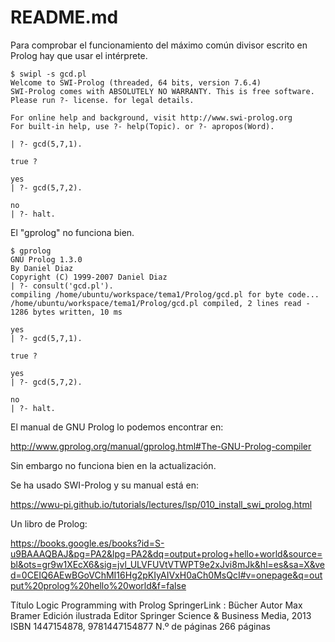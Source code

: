 # README.md

Para comprobar el funcionamiento del máximo común divisor escrito en Prolog
hay que usar el intérprete.

```
$ swipl -s gcd.pl
Welcome to SWI-Prolog (threaded, 64 bits, version 7.6.4)
SWI-Prolog comes with ABSOLUTELY NO WARRANTY. This is free software.
Please run ?- license. for legal details.

For online help and background, visit http://www.swi-prolog.org
For built-in help, use ?- help(Topic). or ?- apropos(Word).

| ?- gcd(5,7,1).

true ? 

yes
| ?- gcd(5,7,2).

no
| ?- halt.

```




El "gprolog" no funciona bien.

```
$ gprolog
GNU Prolog 1.3.0
By Daniel Diaz
Copyright (C) 1999-2007 Daniel Diaz
| ?- consult('gcd.pl').
compiling /home/ubuntu/workspace/tema1/Prolog/gcd.pl for byte code...
/home/ubuntu/workspace/tema1/Prolog/gcd.pl compiled, 2 lines read - 1286 bytes written, 10 ms

yes
| ?- gcd(5,7,1).

true ? 

yes
| ?- gcd(5,7,2).

no
| ?- halt.

```

El manual de GNU Prolog lo podemos encontrar en:

http://www.gprolog.org/manual/gprolog.html#The-GNU-Prolog-compiler

Sin embargo no funciona bien en la actualización.

Se ha usado SWI-Prolog y su manual está en:

https://wwu-pi.github.io/tutorials/lectures/lsp/010_install_swi_prolog.html

Un libro de Prolog:

https://books.google.es/books?id=S-u9BAAAQBAJ&pg=PA2&lpg=PA2&dq=output+prolog+hello+world&source=bl&ots=gr9w1XEcX6&sig=jvl_ULVFUVtVTWPT9e2xJvi8mJk&hl=es&sa=X&ved=0CEIQ6AEwBGoVChMI16Hg2pKIyAIVxH0aCh0MsQcI#v=onepage&q=output%20prolog%20hello%20world&f=false

Título	Logic Programming with Prolog
SpringerLink : Bücher
Autor	Max Bramer
Edición	ilustrada
Editor	Springer Science & Business Media, 2013
ISBN	1447154878, 9781447154877
N.º de páginas	266 páginas
